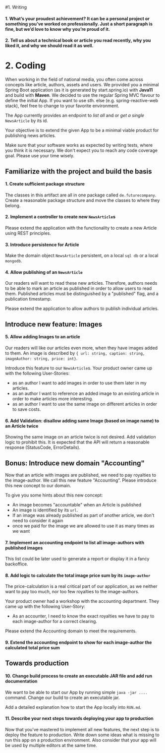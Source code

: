 #1. Writing

#### 1. What’s your proudest achievement? It can be a personal project or something you’ve worked on professionally. Just a short paragraph is fine, but we’d love to know why you’re proud of it.
#### 2. Tell us about a technical book or article you read recently, why you liked it, and why we should read it as well.

# 2. Coding

When working in the field of national media, you often come across concepts like article, authors, assets and users.
We provided you a minimal Spring Boot application (as it is generated by start.spring.io) with **Java11** and build with **Maven**.
We decided to use the regular Spring MVC flavour to define the initial App. If you want to use sth. else (e.g. spring-reactive-web stack),
feel free to change to your favorite environment.

The App currently provides an endpoint to *list all* and or *get a single* `NewsArticle` by its id.

Your objective is to extend the given App to be a minimal viable product for publishing news articles. 

Make sure that your software works as expected by writing tests, where you think it is necessary.
We don't expect you to reach any code coverage goal. Please use your time wisely.

## Familiarize with the project and build the basis
#### 1. Create sufficient package structure

The classes in this artifact are all in one package called `de.futurecompany`. Create a reasonable package structure and move the classes to where they belong.

#### 2. Implement a controller to create new `NewsArticle`s

Please extend the application with the functionality to create a new Article using REST principles.

#### 3. Introduce persistence for Article

Make the domain object `NewsArticle` persistent, on a local `sql db` or a local `mongodb`.

#### 4. Allow publishing of an `NewsArticle`

Our readers will want to read these new articles. 
Therefore, authors needs to be able to mark an article as published in order to allow users to read them.
Published articles must be distinguished by a "published" flag, and a publication timestamp.

Please extend the application to allow authors to publish individual articles.

## Introduce new feature: Images
#### 5. Allow adding Images to an article

Our readers will like our articles even more, when they have images added to them. 
An image is described by `{ url: string, caption: string, imageAuthor: string, price: int}`.  

Introduce this feature to our `NewsArticle`s. Your product owner came up with the following User-Stories:

* as an author I want to add images in order to use them later in my articles.
* as an author I want to reference an added image to an existing article in order to make articles more interesting.
* as an author I want to use the same image on different articles in order to save costs.

#### 6. Add Validation: disallow adding same Image (based on image name) to an Article twice

Showing the same image on an article twice is not desired. Add validation logic to prohibit this.
It is expected that the API will return a reasonable response (StatusCode, ErrorDetails).

## Bonus: Introduce new domain "Accounting"

Now that an article with images are published, we need to pay royalties to the image-author.
We call this new feature "Accounting". Please introduce this new concept to our domain.

To give you some hints about this new concept:
* An image becomes "accountable" when an Article is published
* An image is identified by its `url`.
* If an image was already published as part of another article, we don't need to consider it again
* once we paid for the image we are allowed to use it as many times as we want

#### 7. Implement an accounting endpoint to list all image-authors with published images

This list could be later used to generate a report or display it in a fancy backoffice.

#### 8. Add logic to calculate the total image price sum by its `image-author`

The price-calculation is a real critical part of our application, as we neither want to pay too much, nor too few royalties to the image-authors.

Your product owner had a workshop with the accounting department. They came up with the following User-Story:

* As an accounter, I need to know the exact royalties we have to pay to each image-author for a correct clearing.

Please extend the Accounting domain to meet the requirements.

#### 9. Extend the accounting endpoint to show for each image-author the calculated total price sum

## Towards production

#### 10. Change build process to create an executable JAR file and add run documentation

We want to be able to start our App by running simple `java -jar ....` command. Change our build to create an executable jar.

Add a detailed explanation how to start the App locally into `RUN.md`.

#### 11. Describe your next steps towards deploying your app to production

Now that you've mastered to implement all new features, the next step is to deploy the feature to production. Write down some ideas
what is missing to run this app on a production environment. Also consider that your app will be used by multiple editors at the same time.
